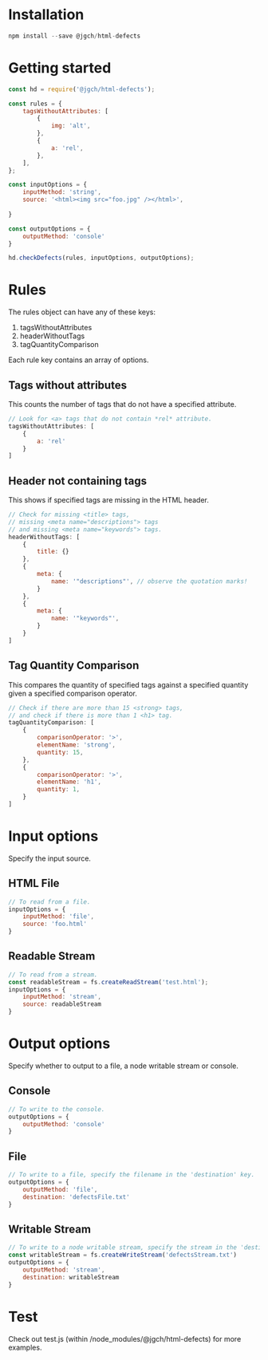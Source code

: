 # Installation

```javascript
npm install --save @jgch/html-defects
```

# Getting started

```javascript
const hd = require('@jgch/html-defects');

const rules = {
    tagsWithoutAttributes: [
		{
			img: 'alt',
		},
		{
			a: 'rel',
		},
	],
};

const inputOptions = {
	inputMethod: 'string',
	source: '<html><img src="foo.jpg" /></html>',
	
}

const outputOptions = {
	outputMethod: 'console'
}

hd.checkDefects(rules, inputOptions, outputOptions);
```

# Rules
The rules object can have any of these keys:
1. tagsWithoutAttributes
2. headerWithoutTags
3. tagQuantityComparison

Each rule key contains an array of options.

## Tags without attributes
This counts the number of tags that do not have a specified attribute.

```javascript
// Look for <a> tags that do not contain *rel* attribute.
tagsWithoutAttributes: [
	{
		a: 'rel'
	}
]
```

## Header not containing tags
This shows if specified tags are missing in the HTML header.

```javascript
// Check for missing <title> tags,
// missing <meta name="descriptions"> tags
// and missing <meta name="keywords"> tags.
headerWithoutTags: [
	{
		title: {}
	},
	{
		meta: {
			name: '"descriptions"', // observe the quotation marks!
		}
	},
	{
		meta: {
			name: '"keywords"',
		}
	}
]
```

## Tag Quantity Comparison
This compares the quantity of specified tags against a specified quantity given a specified comparison operator.

```javascript
// Check if there are more than 15 <strong> tags,
// and check if there is more than 1 <h1> tag.
tagQuantityComparison: [
	{
		comparisonOperator: '>',
		elementName: 'strong',
		quantity: 15,
	},
	{
		comparisonOperator: '>',
		elementName: 'h1',
		quantity: 1,
	}
]
```
# Input options
Specify the input source.
## HTML File
```javascript
// To read from a file.
inputOptions = {
	inputMethod: 'file',
	source: 'foo.html'
}
```
## Readable Stream
```javascript
// To read from a stream.
const readableStream = fs.createReadStream('test.html');
inputOptions = {
	inputMethod: 'stream',
	source: readableStream
}
```


# Output options
Specify whether to output to a file, a node writable stream or console.
## Console
```javascript
// To write to the console.
outputOptions = {
	outputMethod: 'console'
}
```
## File
```javascript
// To write to a file, specify the filename in the 'destination' key.
outputOptions = {
	outputMethod: 'file',
	destination: 'defectsFile.txt'
}
```

## Writable Stream
```javascript
// To write to a node writable stream, specify the stream in the 'destination' key.
const writableStream = fs.createWriteStream('defectsStream.txt')
outputOptions = {
	outputMethod: 'stream',
	destination: writableStream
}
```

# Test
Check out test.js (within /node_modules/@jgch/html-defects) for more examples.

